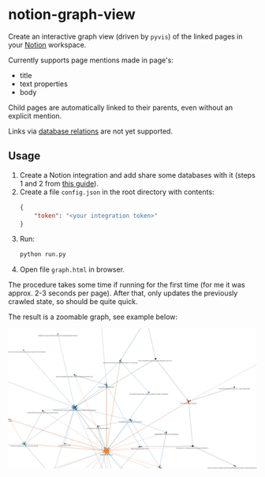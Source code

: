 # notion-graph-view

Create an interactive graph view (driven by `pyvis`) of the linked pages in your [Notion](https://www.notion.so/) workspace.

Currently supports page mentions made in page's:

* title
* text properties
* body

Child pages are automatically linked to their parents, even without an explicit mention.

Links via [database relations](https://www.notion.so/Relations-rollups-fd56bfc6a3f0471a9f0cc3110ff19a79) are not yet supported.

## Usage

1. Create a Notion integration and add share some databases with it (steps 1 and 2 from [this guide](https://developers.notion.com/docs/getting-started)).
2. Create a file `config.json` in the root directory with contents:
    ```json
    {
        "token": "<your integration token>"
    }
    ```
3. Run:
    ```bash
    python run.py
    ```
4. Open file `graph.html` in browser.

The procedure takes some time if running for the first time (for me it was approx. 2-3 seconds per page). After that, only updates the previously crawled state, so should be quite quick.

The result is a zoomable graph, see example below:

![Graph example](./graph_example.png)
